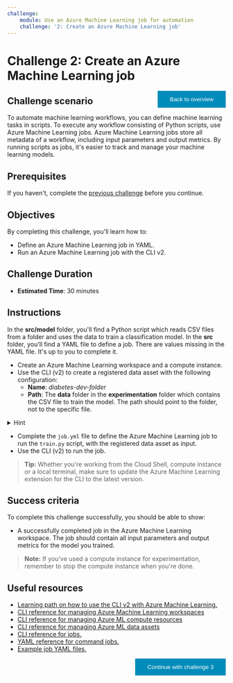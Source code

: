 ```yaml
---
challenge:
    module: Use an Azure Machine Learning job for automation
    challenge: '2: Create an Azure Machine Learning job'
---
```


<style>
.button  {
  border: none;
  color: white;
  padding: 12px 28px;
  background-color: #008CBA;
  float: right;
}
</style>

# Challenge 2: Create an Azure Machine Learning job

<button class="button" onclick="window.location.href='https://microsoftlearning.github.io/mslearn-mlops/';">Back to overview</button>

## Challenge scenario

To automate machine learning workflows, you can define machine learning tasks in scripts. To execute any workflow consisting of Python scripts, use Azure Machine Learning jobs. Azure Machine Learning jobs store all metadata of a workflow, including input parameters and output metrics. By running scripts as jobs, it's easier to track and manage your machine learning models.

## Prerequisites

If you haven't, complete the [previous challenge](01-script.md) before you continue.

## Objectives

By completing this challenge, you'll learn how to:

- Define an Azure Machine Learning job in YAML.
- Run an Azure Machine Learning job with the CLI v2.

## Challenge Duration

- **Estimated Time**: 30 minutes

## Instructions

In the **src/model** folder, you'll find a Python script which reads CSV files from a folder and uses the data to train a classification model. In the **src** folder, you'll find a YAML file to define a job. There are values missing in the YAML file. It's up to you to complete it. 

- Create an Azure Machine Learning workspace and a compute instance.
- Use the CLI (v2) to create a registered data asset with the following configuration:
    - **Name**: *diabetes-dev-folder*
    - **Path**: The **data** folder in the **experimentation** folder which contains the CSV file to train the model. The path should point to the folder, not to the specific file.

<details>
<summary>Hint</summary>
<br/>
Using the CLI (v2) you can create a data asset by defining the <a href="https://docs.microsoft.com/azure/machine-learning/reference-yaml-data">configuration in a YAML file</a> <b>or</b> by specifying the configuration in the <a href="https://docs.microsoft.com/cli/azure/ml/data?view=azure-cli-latest">CLI command</a>.
</details>
 
- Complete the `job.yml` file to define the Azure Machine Learning job to run the `train.py` script, with the registered data asset as input. 
- Use the CLI (v2) to run the job. 

> **Tip:**
> Whether you're working from the Cloud Shell, compute instance or a local terminal, make sure to update the Azure Machine Learning extension for the CLI to the latest version.

## Success criteria

To complete this challenge successfully, you should be able to show:

- A successfully completed job in the Azure Machine Learning workspace. The job should contain all input parameters and output metrics for the model you trained.

> **Note:**
> If you've used a compute instance for experimentation, remember to stop the compute instance when you're done. 

## Useful resources

- [Learning path on how to use the CLI v2 with Azure Machine Learning.](https://docs.microsoft.com/learn/paths/train-models-azure-machine-learning-cli-v2/)
- [CLI reference for managing Azure Machine Learning workspaces](https://docs.microsoft.com/cli/azure/ml/workspace?view=azure-cli-latest)
- [CLI reference for managing Azure ML compute resources](https://docs.microsoft.com/cli/azure/ml/compute?view=azure-cli-latest)
- [CLI reference for managing Azure ML data assets](https://docs.microsoft.com/cli/azure/ml/data?view=azure-cli-latest)
- [CLI reference for jobs.](https://docs.microsoft.com/cli/azure/ml/job?view=azure-cli-latest)
- [YAML reference for command jobs.](https://docs.microsoft.com/azure/machine-learning/reference-yaml-job-command) 
- [Example job YAML files.](https://github.com/Azure/azureml-examples/tree/main/cli/jobs/basics) 

<button class="button" onclick="window.location.href='03-github-actions';">Continue with challenge 3</button>
